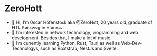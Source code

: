# ZeroHott
- 👋 Hi, I’m Oscar Höfenstock aka @ZeroHott, 20 years old, graduate of HTL Rennweg in Vienna.
- 👀 I’m interested in network technology, programming and web development.
      Besides that, I make a lot of music.
- 🌱 I’m currently learning Python, Rust, Tauri as well as Web-Dev-Technologys, such as Bootstrap, NestJs and Svelte.

